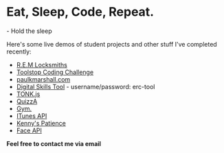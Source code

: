 # Eat, Sleep, Code, Repeat. 

\- Hold the sleep

Here's some live demos of student projects and other stuff I've completed recently:

- [R.E.M Locksmiths](https://remlocksmiths.co.uk/)
- [Toolstop Coding Challenge](https://toolstop-top40.herokuapp.com/)
- [paulkmarshall.com](https://paulkmarshall.com/)
- [Digital Skills Tool](https://erc-tool.herokuapp.com/) - username/password: erc-tool
- [TONK.js](https://tonkjs.herokuapp.com/)
- [QuizzA](https://quizza-trivia-game.herokuapp.com/)
- [Gym.](https://gym-app-sinatra.herokuapp.com/)
- [ITunes API](https://itunes-api-app.herokuapp.com/)
- [Kenny's Patience](https://kennys-patience.herokuapp.com/)
- [Face API](https://face-api-app.herokuapp.com/)

**Feel free to contact me via email**
